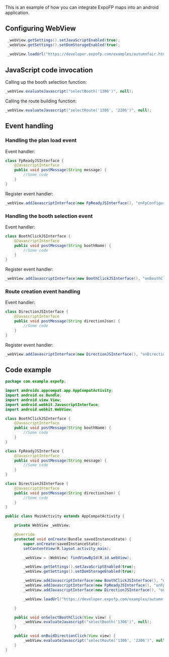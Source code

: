This is an example of how you can integrate ExpoFP maps into an android application.


## Configuring WebView

```java
 _webView.getSettings().setJavaScriptEnabled(true);
 _webView.getSettings().setDomStorageEnabled(true);
 
 _webView.loadUrl("https://developer.expofp.com/examples/autumnfair.html");
```
## JavaScript code invocation

Calling up the booth selection function:

```java
_webView.evaluateJavascript("selectBooth('1306')", null);
```

Calling the route building function:

```java
_webView.evaluateJavascript("selectRoute('1306', '2206')", null);
```

## Event handling

### Handling the plan load event

Event handler:

```java
class FpReadyJSInterface {
    @JavascriptInterface
    public void postMessage(String message) {
        //Some code
    }
}
```
Register event handler:

```java
_webView.addJavascriptInterface(new FpReadyJSInterface(), "onFpConfiguredHandler");
```

### Handling the booth selection event

Event handler:

```java
class BoothClickJSInterface {
    @JavascriptInterface
    public void postMessage(String boothName) {
        //Some code
    }
}
```
Register event handler:

```java
_webView.addJavascriptInterface(new BoothClickJSInterface(), "onBoothClickHandler");
```


### Route creation event handling

Event handler:

```java
class DirectionJSInterface {
    @JavascriptInterface
    public void postMessage(String directionJson) {
        //Some code
    }
}
```
Register event handler:

```java
_webView.addJavascriptInterface(new DirectionJSInterface(), "onDirectionHandler");
```

## Code example

```java
package com.example.expofp;

import androidx.appcompat.app.AppCompatActivity;
import android.os.Bundle;
import android.view.View;
import android.webkit.JavascriptInterface;
import android.webkit.WebView;

class BoothClickJSInterface {
    @JavascriptInterface
    public void postMessage(String boothName) {
        //Some code
    }
}

class FpReadyJSInterface {
    @JavascriptInterface
    public void postMessage(String message) {
        //Some code
    }
}

class DirectionJSInterface {
    @JavascriptInterface
    public void postMessage(String directionJson) {
        //Some code
    }
}

public class MainActivity extends AppCompatActivity {

    private WebView _webView;

    @Override
    protected void onCreate(Bundle savedInstanceState) {
        super.onCreate(savedInstanceState);
        setContentView(R.layout.activity_main);

        _webView = (WebView) findViewById(R.id.webView);

        _webView.getSettings().setJavaScriptEnabled(true);
        _webView.getSettings().setDomStorageEnabled(true);

        _webView.addJavascriptInterface(new BoothClickJSInterface(), "onBoothClickHandler");
        _webView.addJavascriptInterface(new FpReadyJSInterface(), "onFpConfiguredHandler");
        _webView.addJavascriptInterface(new DirectionJSInterface(), "onDirectionHandler");

        _webView.loadUrl("https://developer.expofp.com/examples/autumnfair.html");

    }

    public void onSelectBoothClick(View view) {
        _webView.evaluateJavascript("selectBooth('1306')", null);
    }

    public void onBuidDirectionClick(View view) {
        _webView.evaluateJavascript("selectRoute('1306', '2206')", null);
    }
}
```
